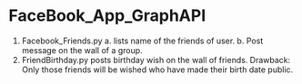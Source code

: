 FaceBook_App_GraphAPI
=====================
1. Facebook_Friends.py
      a. lists name of the friends of user.
      b. Post message on the wall of a group.
2. FriendBirthday.py posts birthday wish on the wall of friends. 
   Drawback: Only those friends will be wished who have made their birth date public.
